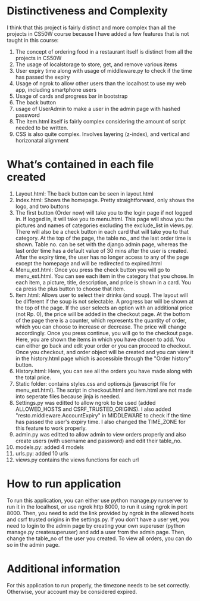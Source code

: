 # Distinctiveness and Complexity
I think that this project is fairly distinct and more complex than all the projects in CS50W course because I have added a few features that is not taught in this course:
1. The concept of ordering food in a restaurant itself is distinct from all the projects in CS50W
1. The usage of localstorage to store, get, and remove various items
1. User expiry time along with usage of middleware.py to check if the time has passed the expiry
1. Usage of ngrok to allow other users than the localhost to use my web app, including smartphone users
1. Usage of cards and progress bar in bootstrap
1. The back button
1. usage of UserAdmin to make a user in the admin page with hashed password
1. The item.html itself is fairly complex considering the amount of script needed to be written.
1. CSS is also quite complex. Involves layering (z-index), and vertical and horizonatal alignment


# What’s contained in each file created
1. Layout.html: The back button can be seen in layout.html 
1. Index.html: Shows the homepage. Pretty straightforward, only shows the logo, and two buttons
1. The first button (Order now) will take you to the login page if not logged in. If logged in, it will take you to menu.html. This page will show you the pictures and names of categories excluding the exclude_list in views.py. There will also be a check button in each card that will take you to that category. At the top of the page, the table no., and the last order time is shown. Table no. can be set with the django admin page, whereas the last order time has a default value of 30 mins after the user is created. After the expiry time, the user has no longer access to any of the page except the homepage and will be redirected to expired.html
1. Menu_ext.html: Once you press the check button you will go to menu_ext.html. You can see each item in the category that you chose. In each item, a picture, title, description, and price is shown in a card. You ca press the plus button to choose that item. 
1. Item.html: Allows user to select their drinks (and soup). The layout will be different if the soup is not selectable. A progress bar will be shown at the top of the page. If the user selects an option with an additional price (not Rp. 0), the price will be added in the checkout page. At the bottom of the page there is a counter, which represents the quantity of order, which you can choose to increase or decrease. The price will change accordingly. Once you press continue, you will go to the checkout page. Here, you are shown the items in which you have chosen to add. You can either go back and edit your order or you can proceed to checkout. Once you checkout, and order object will be created and you can view it in the history.html page which is accessible through the "Order history" button.
1. History.html: Here, you can see all the orders you have made along with the total price.
1. Static folder: contains styles.css and options.js (javascript file for menu_ext.html). The script in checkout.html and item.html are not made into seperate files because jinja is needed.
1. Settings.py was editted to allow ngrok to be used (added ALLOWED_HOSTS and CSRF_TRUSTED_ORIGINS). I also added "resto.middleware.AccountExpiry" in MIDDLEWARE to check if the time has passed the user's expiry time. I also changed the TIME_ZONE for this feature to work properly.
1. admin.py was editted to allow admin to view orders properly and also create users (with username and password) and edit their table_no.
1. models.py: added 4 models
1. urls.py: added 10 urls
1. views.py contains the views functions for each url

# How to run application
To run this application, you can either use python manage.py runserver to run it in the localhost, or use ngrok http 8000, to run it using ngrok in port 8000. Then, you need to add the link provided by ngrok in the allowed hosts and csrf trusted origins in the settings.py. If you don't have a user yet, you need to login to the admin page by creating your own superuser (python manage.py createsuperuser) and add a user from the admin page. Then, change the table_no of the user you created. To view all orders, you can do so in the admin page.

# Additional information
For this application to run properly, the timezone needs to be set correctly. Otherwise, your account may be considered expired.
